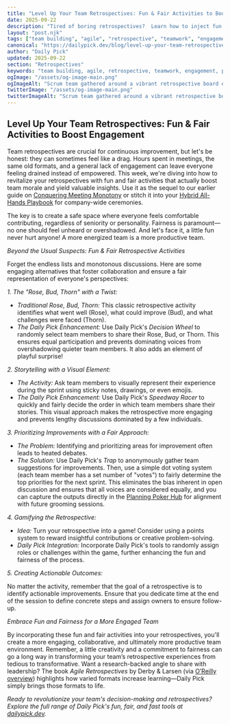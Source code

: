 ```yaml
---
title: "Level Up Your Team Retrospectives: Fun & Fair Activities to Boost Engagement"
date: 2025-09-22
description: "Tired of boring retrospectives?  Learn how to inject fun and fairness into your agile ceremonies with engaging activities that boost team morale and uncover actionable insights. Discover simple yet effective techniques to ensure everyone feels heard and valued."
layout: "post.njk"
tags: ["team building", "agile", "retrospective", "teamwork", "engagement", "productivity", "fairness"]
canonical: "https://dailypick.dev/blog/level-up-your-team-retrospectives-fun-fair-activities-to-boost-engagement/"
author: "Daily Pick"
updated: 2025-09-22
section: "Retrospectives"
keywords: "team building, agile, retrospective, teamwork, engagement, productivity, fairness"
ogImage: "/assets/og-image-main.png"
ogImageAlt: "Scrum team gathered around a vibrant retrospective board enhanced with Daily Pick activities"
twitterImage: "/assets/og-image-main.png"
twitterImageAlt: "Scrum team gathered around a vibrant retrospective board enhanced with Daily Pick activities"
---
```


## Level Up Your Team Retrospectives: Fun & Fair Activities to Boost Engagement

Team retrospectives are crucial for continuous improvement, but let's be honest: they can sometimes feel like a drag.  Hours spent in meetings, the same old formats, and a general lack of engagement can leave everyone feeling drained instead of empowered.  This week, we're diving into how to revitalize your retrospectives with fun and fair activities that actually boost team morale and yield valuable insights. Use it as the sequel to our earlier guide on [Conquering Meeting Monotony](/blog/conquer-meeting-monotony-fun-ways-to-spice-up-your-team-retrospectives/) or stitch it into your [Hybrid All-Hands Playbook](/blog/hybrid-all-hands-playbook-fair-fun-agendas-that-keep-teams-engaged/) for company-wide ceremonies.

The key is to create a safe space where everyone feels comfortable contributing, regardless of seniority or personality.  Fairness is paramount—no one should feel unheard or overshadowed. And let's face it, a little fun never hurt anyone!  A more energized team is a more productive team.

*Beyond the Usual Suspects: Fun & Fair Retrospective Activities*

Forget the endless lists and monotonous discussions. Here are some engaging alternatives that foster collaboration and ensure a fair representation of everyone's perspectives:

*1. The "Rose, Bud, Thorn" with a Twist:*

*   *Traditional Rose, Bud, Thorn:*  This classic retrospective activity identifies what went well (Rose), what could improve (Bud), and what challenges were faced (Thorn).
*   *The Daily Pick Enhancement:* Use Daily Pick's *Decision Wheel* to randomly select team members to share their Rose, Bud, or Thorn. This ensures equal participation and prevents dominating voices from overshadowing quieter team members.  It also adds an element of playful surprise!

*2.  Storytelling with a Visual Element:*

*   *The Activity:* Ask team members to visually represent their experience during the sprint using sticky notes, drawings, or even emojis.
*   *The Daily Pick Enhancement:* Use Daily Pick's *Speedway Racer* to quickly and fairly decide the order in which team members share their stories. This visual approach makes the retrospective more engaging and prevents lengthy discussions dominated by a few individuals.

*3.  Prioritizing Improvements with a Fair Approach:*

*   *The Problem:* Identifying and prioritizing areas for improvement often leads to heated debates.
*   *The Solution:*  Use Daily Pick's *Trap* to anonymously gather team suggestions for improvements.  Then, use a simple dot voting system (each team member has a set number of "votes") to fairly determine the top priorities for the next sprint. This eliminates the bias inherent in open discussion and ensures that all voices are considered equally, and you can capture the outputs directly in the [Planning Poker Hub](/blog/planning-poker-hub-guide/) for alignment with future grooming sessions.


*4.  Gamifying the Retrospective:*

*   *Idea:* Turn your retrospective into a game!  Consider using a points system to reward insightful contributions or creative problem-solving.
*   *Daily Pick Integration:*  Incorporate Daily Pick's tools to randomly assign roles or challenges within the game, further enhancing the fun and fairness of the process.


*5.  Creating Actionable Outcomes:*

No matter the activity, remember that the goal of a retrospective is to identify actionable improvements.  Ensure that you dedicate time at the end of the session to define concrete steps and assign owners to ensure follow-up.


*Embrace Fun and Fairness for a More Engaged Team*

By incorporating these fun and fair activities into your retrospectives, you'll create a more engaging, collaborative, and ultimately more productive team environment.  Remember, a little creativity and a commitment to fairness can go a long way in transforming your team’s retrospective experiences from tedious to transformative. Want a research-backed angle to share with leadership? The book *Agile Retrospectives* by Derby & Larsen (via [O’Reilly overview](https://www.oreilly.com/library/view/agile-retrospectives/9781680500348/)) highlights how varied formats increase learning—Daily Pick simply brings those formats to life.


*Ready to revolutionize your team's decision-making and retrospectives? Explore the full range of Daily Pick's fun, fair, and fast tools at [dailypick.dev](https://dailypick.dev).*
